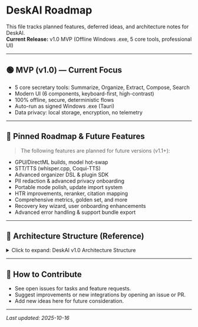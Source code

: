 # DeskAI Roadmap

This file tracks planned features, deferred ideas, and architecture notes for DeskAI.  
**Current Release:** v1.0 MVP (Offline Windows .exe, 5 core tools, professional UI)

---

## 🟢 MVP (v1.0) — Current Focus

- 5 core secretary tools: Summarize, Organize, Extract, Compose, Search
- Modern UI (6 components, keyboard-first, high-contrast)
- 100% offline, secure, deterministic flows
- Auto-run as signed Windows .exe (Tauri)
- Data privacy: local storage, encryption, no telemetry

---

## 📌 Pinned Roadmap & Future Features

> The following features are planned for future versions (v1.1+):

- GPU/DirectML builds, model hot-swap
- STT/TTS (whisper.cpp, Coqui-TTS)
- Advanced organizer DSL & plugin SDK
- PII redaction & advanced privacy onboarding
- Portable mode polish, update import system
- HTR improvements, reranker, citation mapping
- Comprehensive metrics, golden set, and more
- Recovery key wizard, user onboarding enhancements
- Advanced error handling & support bundle export

---

## 🧩 Architecture Structure (Reference)

<details>
<summary>Click to expand: DeskAI v1.0 Architecture Structure</summary>

```markdown
# DeskAI v1.0 Architecture — High-Level Structure

1. **Goals & Non‑Goals**  
   - Offline, Windows desktop, personal secretary; no cloud/collab.

2. **System Overview**  
   - UI Shell (Tauri, React)  
   - Orchestrator Core (Rust meta-agent)  
   - Tool Plugins (LLM-backed, 5 main tools)  
   - Job Manager (queue/logs)  
   - Local Models (llama.cpp etc)  
   - Data Layer (SQLite+FAISS)  
   - File I/O, OCR/PDF Stack, Indexers/Parsers

3. **Tech Stack**  
   - Tauri, React, Rust, Tailwind, shadcn/ui, Framer Motion  
   - llama.cpp, whisper.cpp (optional), Tesseract, PaddleOCR, pdfium, FAISS, SQLite, libsodium

4. **Meta-Agent Orchestrator**  
   - Planner-Executor, tool-use graph, YAML plans, JSONL trace, guardrails  
   - Tool ABI: Rust trait interface

5. **Secretary Tools**  
   - Summarize & Brief  
   - Organize & Classify  
   - Extract & Tables  
   - Compose & Edit  
   - Search & Recall

6. **Data Layer & Indexing**  
   - %APPDATA% storage layout  
   - SQLite schema: documents, pages, chunks, citations, tags, jobs  
   - Indexers: file watcher, pipeline for ingest/OCR/embed

7. **Models & Routing**  
   - Baseline and lite LLMs  
   - Heuristic router, hot-swap, context/RAG

8. **OCR & PDF Stack**  
   - Tesseract/PaddleOCR/TrOCR  
   - pdfium/camelot/pdfplumber  
   - Per-page quality, word boxes, table extraction

9. **UI Architecture (6 Components)**  
   - Command Bar  
   - Workspace  
   - Jobs & Logs  
   - Organizer  
   - Template Studio  
   - Settings & Models

10. **Security & Privacy**  
    - No-network mode  
    - Encryption at rest  
    - Model integrity, PII redaction

11. **Job Manager & Reliability**  
    - Persistent queue, logs, backpressure, support bundle

12. **Packaging & Installer Plan**  
    - CPU/CUDA/DirectML profiles  
    - MSI/NSIS installer, portable mode, code signing

13. **Testing & Metrics**  
    - Golden set, performance, determinism, VM install test

14. **Templates & Prompting**  
    - System prompts, doc templates, citation mapping

15. **Error Handling & UX Safeguards**  
    - Clear errors, retry, guardrails for hallucination

16. **Bill of Materials (OSS)**  
    - List of all core open-source libraries and tools

17. **Roadmap**  
    - MVP, v1.0, v1.1 milestones

18. **Appendix**
    - ASCII flow, DSL rules, security notes

```
</details>

---

## 🚀 How to Contribute

- See open issues for tasks and feature requests.
- Suggest improvements or new integrations by opening an issue or PR.
- Add new ideas here for future consideration.

---

_Last updated: 2025-10-16_
